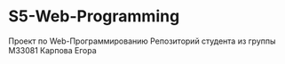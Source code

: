 ﻿# S5-Web-Programming
Проект по Web-Программированию
Репозиторий студента из группы М33081 Карпова Егора 